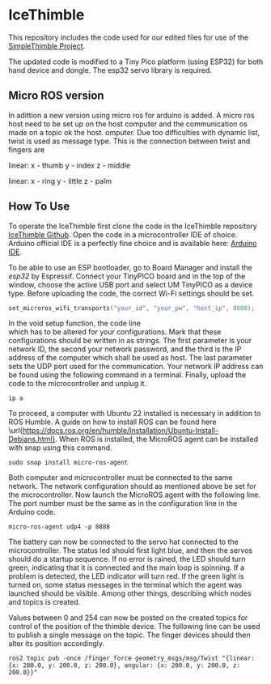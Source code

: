 # IceThimble

This repository includes the code used for our edited files for use of the [SimpleThimble Project](https://simplethimble.readthedocs.io/en/latest/index.html "Original project documentation").

The updated code is modified to a Tiny Pico platform (using ESP32) for both hand device and dongle. 
The esp32 servo library is required. 

## Micro ROS version
In adittion a new version using micro ros for arduino is added. A micro ros host need to be set up on the host computer and the communication os made on a topic ok the host. omputer. Due too difficulties with dynamic list, twist is used as message type. This is the connection between twist and fingers are

linear:
x - thumb
y - index
z - middle

linear:
x - ring
y - little
z - palm

## How To Use

To operate the IceThimble first clone the code in the IceThimble repository [IceThimble Github](https://github.com/Microttus/IceThimble/). 
Open the code in a microcontroller IDE of choice. 
Arduino official IDE is a perfectly fine choice and is available here: [Arduino IDE](https://www.arduino.cc/en/software).

To be able to use an ESP bootloader,
go to Board Manager and install the _esp32_ by Espressif. 
Connect your TinyPICO board and in the top of the window, choose the active USB port 
and select UM TinyPICO as a device type. 
Before uploading the code, the correct Wi-Fi 
settings should be set.

```c++
set_microros_wifi_transports("your_id", "your_pw", "host_ip", 8888);
```

In the void setup function, the code line  
which has to be altered for your configurations. 
Mark that these configurations should be written in as strings. 
The first parameter is your network ID, 
the second your network password, and the third is the IP address of the computer 
which shall be used as host. 
The last parameter sets the UDP port used for the communication. 
Your network IP address can be found using the following command in a terminal. 
Finally, upload the code to the microcontroller and unplug it.


```text
ip a
```

To proceed, a computer with Ubuntu 22 installed is necessary in addition to ROS Humble. A guide on how to install ROS can be found here \url{https://docs.ros.org/en/humble/Installation/Ubuntu-Install-Debians.html}. When ROS is installed, the MicroROS agent can be installed with snap using this command.

```text
sudo snap install micro-ros-agent
```

Both computer and microcontroller must be connected to the same network. 
The network configuration should as mentioned above be set for the microcontroller. 
Now launch the MicroROS agent with the following line. 
The port number must be the same as in the configuration line in the Arduino code.

```text
micro-ros-agent udp4 -p 8888
```

The battery can now be connected to the servo hat connected to the microcontroller. 
The status led should first light blue, and then the servos should do a startup sequence. 
If no error is rained, the LED should turn green, indicating that it is connected and the main loop is spinning. 
If a problem is detected, the LED indicator will turn red. 
If the green light is turned on, some status messages in the terminal which the agent was launched should be visible. 
Among other things, describing which nodes and topics is created.

Values between 0 and 254 can now be posted on the created topics for control of the position of the thimble device. 
The following line can be used to publish a single message on the topic.
The finger devices should then alter its position accordingly.

```text
ros2 topic pub -once /finger_force geometry_msgs/msg/Twist "{linear: {x: 200.0, y: 200.0, z: 200.0}, angular: {x: 200.0, y: 200.0, z: 200.0}}"
```



```



